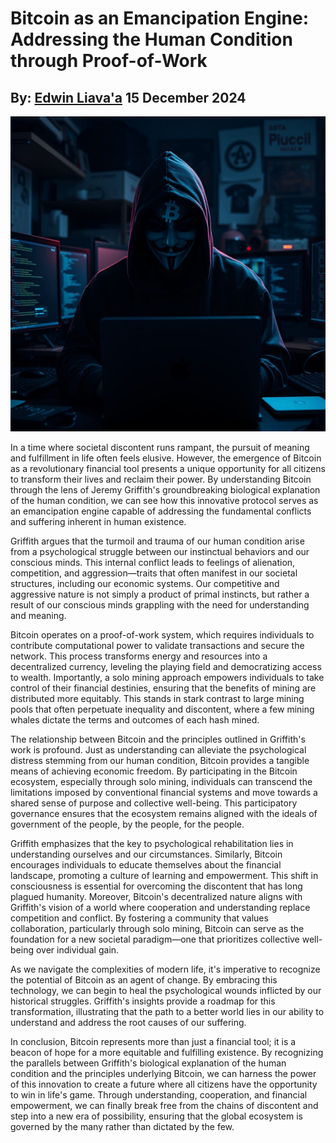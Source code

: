 # Bitcoin as an Emancipation Engine: Addressing the Human Condition through Proof-of-Work
## By: [Edwin Liava'a](https://github.com/EdwinLiavaa) 15 December 2024

<p align="center">
 <img width="800" src="https://github.com/EdwinLiavaa/liavaa.space/blob/main/blog/20241215/pic.png">
</p>

In a time where societal discontent runs rampant, the pursuit of meaning and fulfillment in life often feels elusive. However, the emergence of Bitcoin as a revolutionary financial tool presents a unique opportunity for all citizens to transform their lives and reclaim their power. By understanding Bitcoin through the lens of Jeremy Griffith's groundbreaking biological explanation of the human condition, we can see how this innovative protocol serves as an emancipation engine capable of addressing the fundamental conflicts and suffering inherent in human existence.

Griffith argues that the turmoil and trauma of our human condition arise from a psychological struggle between our instinctual behaviors and our conscious minds. This internal conflict leads to feelings of alienation, competition, and aggression—traits that often manifest in our societal structures, including our economic systems. Our competitive and aggressive nature is not simply a product of primal instincts, but rather a result of our conscious minds grappling with the need for understanding and meaning.

Bitcoin operates on a proof-of-work system, which requires individuals to contribute computational power to validate transactions and secure the network. This process transforms energy and resources into a decentralized currency, leveling the playing field and democratizing access to wealth. Importantly, a solo mining approach empowers individuals to take control of their financial destinies, ensuring that the benefits of mining are distributed more equitably. This stands in stark contrast to large mining pools that often perpetuate inequality and discontent, where a few mining whales dictate the terms and outcomes of each hash mined.

The relationship between Bitcoin and the principles outlined in Griffith's work is profound. Just as understanding can alleviate the psychological distress stemming from our human condition, Bitcoin provides a tangible means of achieving economic freedom. By participating in the Bitcoin ecosystem, especially through solo mining, individuals can transcend the limitations imposed by conventional financial systems and move towards a shared sense of purpose and collective well-being. This participatory governance ensures that the ecosystem remains aligned with the ideals of government of the people, by the people, for the people.

Griffith emphasizes that the key to psychological rehabilitation lies in understanding ourselves and our circumstances. Similarly, Bitcoin encourages individuals to educate themselves about the financial landscape, promoting a culture of learning and empowerment. This shift in consciousness is essential for overcoming the discontent that has long plagued humanity. Moreover, Bitcoin's decentralized nature aligns with Griffith's vision of a world where cooperation and understanding replace competition and conflict. By fostering a community that values collaboration, particularly through solo mining, Bitcoin can serve as the foundation for a new societal paradigm—one that prioritizes collective well-being over individual gain.

As we navigate the complexities of modern life, it's imperative to recognize the potential of Bitcoin as an agent of change. By embracing this technology, we can begin to heal the psychological wounds inflicted by our historical struggles. Griffith's insights provide a roadmap for this transformation, illustrating that the path to a better world lies in our ability to understand and address the root causes of our suffering.

In conclusion, Bitcoin represents more than just a financial tool; it is a beacon of hope for a more equitable and fulfilling existence. By recognizing the parallels between Griffith's biological explanation of the human condition and the principles underlying Bitcoin, we can harness the power of this innovation to create a future where all citizens have the opportunity to win in life's game. Through understanding, cooperation, and financial empowerment, we can finally break free from the chains of discontent and step into a new era of possibility, ensuring that the global ecosystem is governed by the many rather than dictated by the few. 